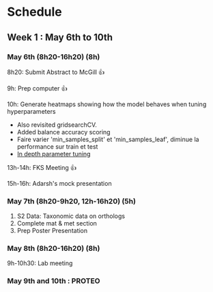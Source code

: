 # Schedule

## Week 1 : May 6th to 10th

### May 6th (8h20-16h20) (8h)

8h20: Submit Abstract to McGill 👍

9h: Prep computer 👍

10h: Generate heatmaps showing how the model behaves when tuning hyperparameters
- Also revisited gridsearchCV.
- Added balance accuracy scoring
- Faire varier 'min_samples_split' et 'min_samples_leaf', diminue la performance sur train et test
- [In depth parameter tuning](https://medium.com/all-things-ai/in-depth-parameter-tuning-for-random-forest-d67bb7e920d)

13h-14h: FKS Meeting 👍

15h-16h: Adarsh's mock presentation 

### May 7th (8h20-9h20, 12h-16h20) (5h)

1. S2 Data: Taxonomic data on orthologs
2. Complete mat & met section
3. Prep Poster Presentation

### May 8th (8h20-16h20) (8h)

9h-10h30: Lab meeting

### May 9th and 10th : PROTEO
